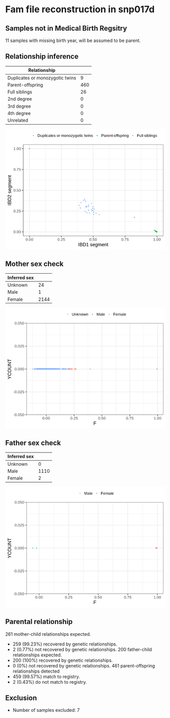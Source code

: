 # Fam file reconstruction in snp017d
## Samples not in Medical Birth Regsitry
11 samples with missing birth year, will be assumed to be parent.
## Relationship inference
| Relationship |   |
| ------------ | - |
| Duplicates or monozygotic twins| 9 |
| Parent-offspring| 460 |
| Full siblings| 26 |
| 2nd degree| 0 |
| 3rd degree| 0 |
| 4th degree| 0 |
| Unrelated| 0 |

![](fam_reconstruction/ibd_plot.png)
## Mother sex check
| Inferred sex |   |
| ------------ | - |
| Unknown | 24 |
| Male | 1 |
| Female | 2144 |

![](fam_reconstruction/mother_sex_plot.png)
## Father sex check
| Inferred sex |   |
| ------------ | - |
| Unknown | 0 |
| Male | 1110 |
| Female | 2 |

![](fam_reconstruction/father_sex_plot.png)
## Parental relationship
261 mother-child relationships expected.
- 259 (99.23%) recovered by genetic relationships.
- 2 (0.77%) not recovered by genetic relationships.
200 father-child relationships expected.
- 200 (100%) recovered by genetic relationships.
- 0 (0%) not recovered by genetic relationships.
461 parent-offspring relationships detected
- 459 (99.57%) match to registry.
- 2 (0.43%) do not match to registry.
## Exclusion
- Number of samples excluded: 7
